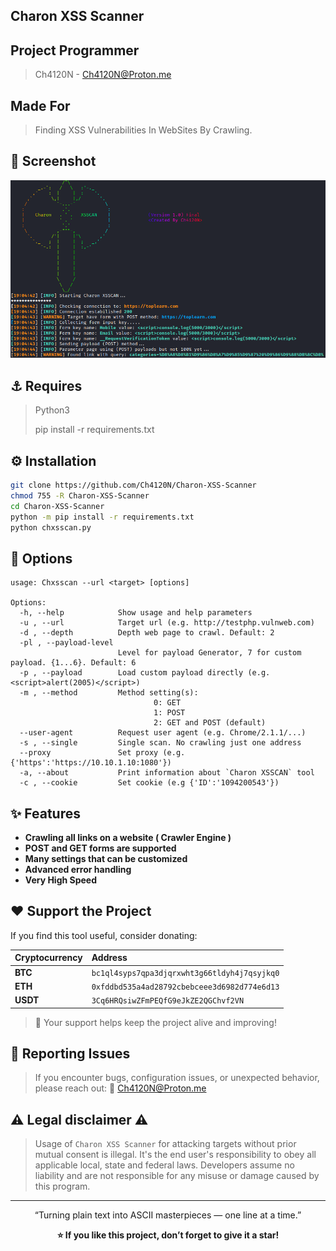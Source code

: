 <head>
  <meta name="google-site-verification" content="Mtc7thZm2cASv87NSnHWL82UkeTzblQQK4r74bJX3NU" />
</head>

<!-- ## Charon XSS Scanner
A Powerfull XSS (Cross-Site Scripting) Scanner -->
## Charon XSS Scanner

<!-- <p align="left">
  <img src="https://img.shields.io/badge/Version-1.0-green?style=for-the-badge">
  <img src="https://img.shields.io/badge/Written In-Python 3-blue?style=for-the-badge">
</p> -->

## Project Programmer
> Ch4120N - Ch4120N@Proton.me

## Made For
> Finding XSS Vulnerabilities In WebSites By Crawling.

## 👀 Screenshot
<img src="images/screenshot.png">

## ⚓ Requires
> Python3
> 
> pip install -r requirements.txt

## ⚙️ Installation

```bash
git clone https://github.com/Ch4120N/Charon-XSS-Scanner
chmod 755 -R Charon-XSS-Scanner
cd Charon-XSS-Scanner
python -m pip install -r requirements.txt
python chxsscan.py
```
## 📑 Options

```
usage: Chxsscan --url <target> [options]

Options:
  -h, --help            Show usage and help parameters
  -u , --url            Target url (e.g. http://testphp.vulnweb.com)
  -d , --depth          Depth web page to crawl. Default: 2
  -pl , --payload-level 
                        Level for payload Generator, 7 for custom payload. {1...6}. Default: 6
  -p , --payload        Load custom payload directly (e.g. <script>alert(2005)</script>)
  -m , --method         Method setting(s): 
                                0: GET
                                1: POST
                                2: GET and POST (default)
  --user-agent          Request user agent (e.g. Chrome/2.1.1/...)
  -s , --single         Single scan. No crawling just one address
  --proxy               Set proxy (e.g. {'https':'https://10.10.1.10:1080'})
  -a, --about           Print information about `Charon XSSCAN` tool
  -c , --cookie         Set cookie (e.g {'ID':'1094200543'})
```
<!-- ## Usage
```bash
python chxsscan.py --url [Target] [OPTIONS]
```

## Example

```bash
python chxsscan.py -d 3 --url http://testphp.vulnweb.com  -pl 6 -m 2
``` -->
## ✨ Features

* **Crawling all links on a website ( Crawler Engine )**
* **POST and GET forms are supported**
* **Many settings that can be customized**
* **Advanced error handling**
* **Very High Speed**

## ❤️ Support the Project
If you find this tool useful, consider donating:

| Cryptocurrency | Address                                      |
| :------------- | :------------------------------------------- |
| **BTC**        | `bc1ql4syps7qpa3djqrxwht3g66tldyh4j7qsyjkq0` |
| **ETH**        | `0xfddbd535a4ad28792cbebceee3d6982d774e6d13` |
| **USDT**       | `3Cq6HRQsiwZFmPEQfG9eJkZE2QGChvf2VN`         |
> 💖 Your support helps keep the project alive and improving!

## 🚨 Reporting Issues
> If you encounter bugs, configuration issues, or unexpected behavior, please reach out: 
📩 Ch4120N@Proton.me

## ⚠️ Legal disclaimer ⚠️

> Usage of `Charon XSS Scanner` for attacking targets without prior mutual consent is illegal. It's the end user's responsibility to obey all applicable local, state and federal laws. Developers assume no liability and are not responsible for any misuse or damage caused by this program.

---

<div align="center">

“Turning plain text into ASCII masterpieces — one line at a time.”

**⭐ If you like this project, don’t forget to give it a star!**

</div> 

